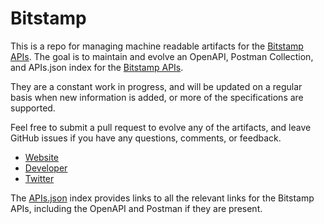 # BitstampThis is a repo for managing machine readable artifacts for the [Bitstamp APIs](https://www.bitstamp.net/api/). The goal is to maintain and evolve an OpenAPI, Postman Collection, and APIs.json index for the [Bitstamp APIs](https://www.bitstamp.net/api/).They are a constant work in progress, and will be updated on a regular basis when new information is added, or more of the specifications are supported.Feel free to submit a pull request to evolve any of the artifacts, and leave GitHub issues if you have any questions, comments, or feedback.- [Website](https://www.bitstamp.net/api/)- [Developer](https://www.bitstamp.net/api/)- [Twitter](https://twitter.com/Bitstamp)The [APIs.json](https://github.com/api-evangelist/bitstamp/blob/master/apis.json) index provides links to all the relevant links for the Bitstamp APIs, including the OpenAPI and Postman if they are present.
